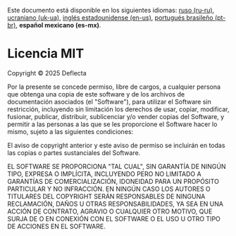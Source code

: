 Este documento está disponible en los siguientes idiomas: [ruso (ru-ru)](/LICENSE_ru-ru.md), [ucraniano (uk-ua)](/LICENSE_uk-ua.md), [inglés estadounidense (en-us)](/LICENSE_en-us.md), [portugués brasileño (pt-br)](/LICENSE_pt-br.md), **español mexicano (es-mx)**.

# Licencia MIT

Copyright © 2025 Deflecta

Por la presente se concede permiso, libre de cargos, a cualquier persona que obtenga una copia
de este software y de los archivos de documentación asociados (el "Software"), para utilizar
el Software sin restricción, incluyendo sin limitación los derechos
de usar, copiar, modificar, fusionar, publicar, distribuir, sublicenciar y/o vender
copias del Software, y permitir a las personas a las que se les proporcione el Software
hacer lo mismo, sujeto a las siguientes condiciones:

El aviso de copyright anterior y este aviso de permiso se incluirán en todas
las copias o partes sustanciales del Software.

EL SOFTWARE SE PROPORCIONA "TAL CUAL", SIN GARANTÍA DE NINGÚN TIPO, EXPRESA O
IMPLÍCITA, INCLUYENDO PERO NO LIMITADO A GARANTÍAS DE COMERCIALIZACIÓN,
IDONEIDAD PARA UN PROPÓSITO PARTICULAR Y NO INFRACCIÓN. EN NINGÚN CASO
LOS AUTORES O TITULARES DEL COPYRIGHT SERÁN RESPONSABLES DE NINGUNA RECLAMACIÓN, DAÑOS U OTRAS
RESPONSABILIDADES, YA SEA EN UNA ACCIÓN DE CONTRATO, AGRAVIO O CUALQUIER OTRO MOTIVO,
QUE SURJA DE O EN CONEXIÓN CON EL SOFTWARE O EL USO U OTRO TIPO DE ACCIONES EN EL SOFTWARE.
